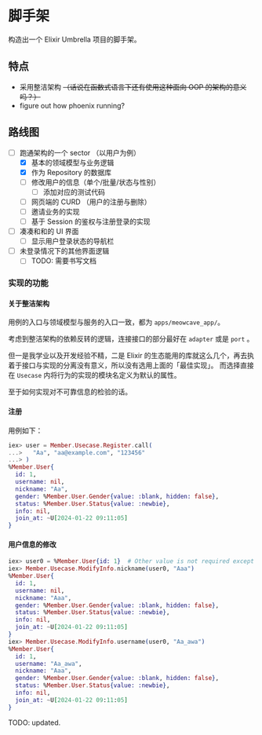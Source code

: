 # 脚手架

构造出一个 Elixir Umbrella 项目的脚手架。

## 特点

- 采用整洁架构 ~~（话说在函数式语言下还有使用这种面向 OOP 的架构的意义吗？）~~
- figure out how phoenix running?

## 路线图

- [ ] 跑通架构的一个 sector （以用户为例）
  - [x] 基本的领域模型与业务逻辑
  - [x] 作为 Repository 的数据库
  - [ ] 修改用户的信息（单个/批量/状态与性别）
    - [ ] 添加对应的测试代码
  - [ ] 网页端的 CURD （用户的注册与删除）
  - [ ] 邀请业务的实现
  - [ ] 基于 Session 的鉴权与注册登录的实现
- [ ] 凑凑和和的 UI 界面
  - [ ] 显示用户登录状态的导航栏
- [ ] 未登录情况下的其他界面逻辑
  - [ ] TODO: 需要书写文档

### 实现的功能

#### 关于整洁架构

用例的入口与领域模型与服务的入口一致，都为 `apps/meowcave_app/`。

考虑到整洁架构的依赖反转的逻辑，连接接口的部分最好在 `adapter` 或是 `port` 。

但一是我学业以及开发经验不精，二是 Elixir 的生态能用的库就这么几个，再去执着于接口与实现的分离没有意义，所以没有选用上面的「最佳实现」。
而选择直接在 `Usecase` 内将行为的实现的模块名定义为默认的属性。

至于如何实现对不可靠信息的检验的话。

#### 注册

用例如下：

```elixir
iex> user = Member.Usecase.Register.call(
...>   "Aa", "aa@example.com", "123456"
...> )
%Member.User{
  id: 1,
  username: nil,
  nickname: "Aa",
  gender: %Member.User.Gender{value: :blank, hidden: false},
  status: %Member.User.Status{value: :newbie},
  info: nil,
  join_at: ~U[2024-01-22 09:11:05]
}
```

#### 用户信息的修改

```elixir
iex> user0 = %Member.User{id: 1}  # Other value is not required except `id`.
iex> Member.Usecase.ModifyInfo.nickname(user0, "Aaa")
%Member.User{
  id: 1,
  username: nil,
  nickname: "Aaa",
  gender: %Member.User.Gender{value: :blank, hidden: false},
  status: %Member.User.Status{value: :newbie},
  info: nil,
  join_at: ~U[2024-01-22 09:11:05]
}
iex> Member.Usecase.ModifyInfo.username(user0, "Aa_awa")
%Member.User{
  id: 1,
  username: "Aa_awa",
  nickname: "Aaa",
  gender: %Member.User.Gender{value: :blank, hidden: false},
  status: %Member.User.Status{value: :newbie},
  info: nil,
  join_at: ~U[2024-01-22 09:11:05]
}
```

TODO: updated.
